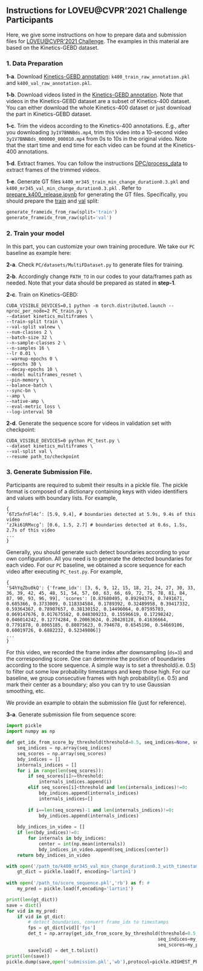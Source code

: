 ## Instructions for LOVEU@CVPR'2021 Challenge Participants

Here, we give some instructions on how to prepare data and submission files for [LOVEU@CVPR'2021 Challenge](https://sites.google.com/view/loveucvpr21/home). The examples in this material are based on the Kinetics-GEBD dataset.

### 1. Data Preparation

**1-a**. Download [Kinetics-GEBD annotation](https://drive.google.com/drive/folders/1AlPr63Q9D-HAGc5bOUNTzjCiWOC1a3xo): `k400_train_raw_annotation.pkl` and `k400_val_raw_annotation.pkl`.

**1-b**. Download videos listed in the [Kinetics-GEBD annotation](https://drive.google.com/drive/folders/1AlPr63Q9D-HAGc5bOUNTzjCiWOC1a3xo). Note that videos in the Kinetics-GEBD dataset are a subset of Kinetics-400 dataset. You can either download the whole Kinetics-400 dataset or just download the part in Kinetics-GEBD dataset.

**1-c**. Trim the videos according to the Kinetics-400 annotations. E.g., after you downloading `3y1V7BNNBds.mp4`, trim this video into a 10-second video `3y1V7BNNBds_000000_000010.mp4` from 0s to 10s in the original video. Note that the start time and end time for each video can be found at the Kinetics-400 annotations.

**1-d**. Extract frames. You can follow the instructions [DPC/process_data](https://github.com/TengdaHan/DPC/tree/master/process_data) to extract frames of the trimmed videos.

**1-e**. Generate GT files `k400_mr345_train_min_change_duration0.3.pkl` and `k400_mr345_val_min_change_duration0.3.pkl` . Refer to  [prepare_k400_release.ipynb](https://github.com/StanLei52/GEBD/blob/main/data/export/prepare_k400_release.ipynb) for generating the GT files. Specifically, you should prepare the <u>train</u> and <u>val</u> split:

```python
generate_frameidx_from_raw(split='train')
generate_frameidx_from_raw(split='val')
```



### 2. Train your model

In this part, you can customize your own training procedure. We take our `PC` baseline as example here:

**2-a**. Check `PC/datasets/MultiFDataset.py` to generate files for training.

**2-b**. Accordingly change `PATH_TO` in our codes to your data/frames path as needed. Note that your data should be prepared as stated in **step-1**.

**2-c**. Train on Kinetics-GEBD:

```shell
CUDA_VISIBLE_DEVICES=0,1 python -m torch.distributed.launch --nproc_per_node=2 PC_train.py \
--dataset kinetics_multiframes \
--train-split train \
--val-split valnew \
--num-classes 2 \
--batch-size 32 \
--n-sample-classes 2 \
--n-samples 16 \
--lr 0.01 \
--warmup-epochs 0 \
--epochs 30 \
--decay-epochs 10 \
--model multiframes_resnet \
--pin-memory \
--balance-batch \
--sync-bn \
--amp \
--native-amp \
--eval-metric loss \
--log-interval 50 
```

**2-d**. Generate the sequence score for videos in validation set with checkpoint:

```shell
CUDA_VISIBLE_DEVICES=0 python PC_test.py \ 
--dataset kinetics_multiframes \
--val-split val \
--resume path_to/checkpoint
```



### 3. Generate Submission File.

Participants are required to submit their results in a pickle file. The pickle format is composed of a dictionary containing keys with video identifiers and values with boundary lists. For example,  

```shell
{
‘6Tz5xfnFl4c’: [5.9, 9.4], # boundaries detected at 5.9s, 9.4s of this video
‘zJki61RMxcg’: [0.6, 1.5, 2.7] # boundaries detected at 0.6s, 1.5s, 2.7s of this video
...
}
```

Generally, you should generate such detect boundaries according to your own configuration. All you need is to generate the detected boundaries for each video. For our `PC` baseline, we obtained a score sequence for each video after executing `PC_test.py`. For example,

```shell
{
'S4hYqZbu0kQ': {'frame_idx': [3, 6, 9, 12, 15, 18, 21, 24, 27, 30, 33, 36, 39, 42, 45, 48, 51, 54, 57, 60, 63, 66, 69, 72, 75, 78, 81, 84, 87, 90, 93, 96, 99], 'scores': [0.87680495, 0.89294374, 0.7491671, 0.685366, 0.3733009, 0.118334584, 0.1789392, 0.32489958, 0.39417332, 0.59364367, 0.78907657, 0.38130152, 0.14496064, 0.07595703, 0.069147676, 0.017675582, 0.048309233, 0.15596619, 0.17298242, 0.046014242, 0.12774284, 0.20063624, 0.20420128, 0.41636664, 0.7791878, 0.8065185, 0.80875623, 0.794678, 0.6545196, 0.54669106, 0.60019726, 0.6882232, 0.52349806]}
...
}
```

For this video, we recorded the frame index after downsampling (`ds=3`) and the corresponding score. One can determine the position of boundaries according to the score sequence. A simple way is to set a threshold(i.e. 0.5) to filter out some low probability timestamps and keep those high. For our baseline, we group consecutive frames with high probability(i.e. 0.5) and mark their center as a boundary; also you can try to use Gaussian smoothing, etc.

We provide an example to obtain the submission file (just for reference).

**3-a**. Generate submission file from sequence score:

```python
import pickle
import numpy as np

def get_idx_from_score_by_threshold(threshold=0.5, seq_indices=None, seq_scores=None):
    seq_indices = np.array(seq_indices)
    seq_scores = np.array(seq_scores)
    bdy_indices = []
    internals_indices = []
    for i in range(len(seq_scores)):
        if seq_scores[i]>=threshold:
            internals_indices.append(i)
        elif seq_scores[i]<threshold and len(internals_indices)!=0:
            bdy_indices.append(internals_indices)
            internals_indices=[]
            
        if i==len(seq_scores)-1 and len(internals_indices)!=0:
            bdy_indices.append(internals_indices)
            
    bdy_indices_in_video = []
    if len(bdy_indices)!=0: 
        for internals in bdy_indices:
            center = int(np.mean(internals))
            bdy_indices_in_video.append(seq_indices[center])
    return bdy_indices_in_video

with open('/path_to/k400_mr345_val_min_change_duration0.3_with_timestamps.pkl', 'rb') as f:
    gt_dict = pickle.load(f, encoding='lartin1')
    
with open('/path_to/score_sequence.pkl','rb') as f: #
    my_pred = pickle.load(f,encoding='lartin1')

print(len(gt_dict))
save = dict()
for vid in my_pred:
    if vid in gt_dict:
      	# detect boundaries, convert frame_idx to timestamps
        fps = gt_dict[vid]['fps']
        det_t = np.array(get_idx_from_score_by_threshold(threshold=0.5, 
                                                        seq_indices=my_pred[vid]['frame_idx'], 
                                                        seq_scores=my_pred[vid]['scores']))/fps
        save[vid] = det_t.tolist()
print(len(save))
pickle.dump(save,open('submission.pkl','wb'),protocol=pickle.HIGHEST_PROTOCOL)
```




